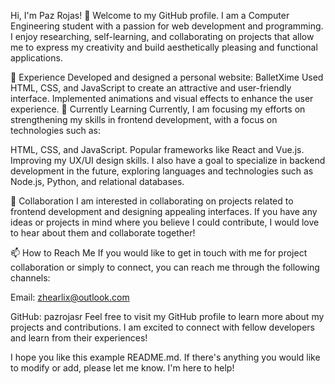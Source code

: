 Hi, I'm Paz Rojas! 👋
Welcome to my GitHub profile. I am a Computer Engineering student with a passion for web development and programming. I enjoy researching, self-learning, and collaborating on projects that allow me to express my creativity and build aesthetically pleasing and functional applications.

🔭 Experience
Developed and designed a personal website: BalletXime
Used HTML, CSS, and JavaScript to create an attractive and user-friendly interface.
Implemented animations and visual effects to enhance the user experience.
🌱 Currently Learning
Currently, I am focusing my efforts on strengthening my skills in frontend development, with a focus on technologies such as:

HTML, CSS, and JavaScript.
Popular frameworks like React and Vue.js.
Improving my UX/UI design skills.
I also have a goal to specialize in backend development in the future, exploring languages and technologies such as Node.js, Python, and relational databases.

💼 Collaboration
I am interested in collaborating on projects related to frontend development and designing appealing interfaces. If you have any ideas or projects in mind where you believe I could contribute, I would love to hear about them and collaborate together!

📫 How to Reach Me
If you would like to get in touch with me for project collaboration or simply to connect, you can reach me through the following channels:

Email: zhearlix@outlook.com

GitHub: pazrojasr
Feel free to visit my GitHub profile to learn more about my projects and contributions. I am excited to connect with fellow developers and learn from their experiences!

I hope you like this example README.md. If there's anything you would like to modify or add, please let me know. I'm here to help!
